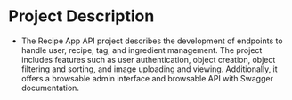 # Project Description

- The Recipe App API project describes the development of endpoints to handle user, recipe, tag, and ingredient management. The project includes features such as user authentication, object creation, object filtering and sorting, and image uploading and viewing. Additionally, it offers a browsable admin interface and browsable API with Swagger documentation.
